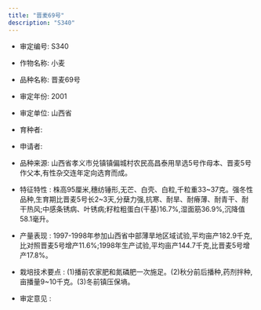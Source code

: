 ```yaml
---
title: "晋麦69号"
description: "S340"
---
```

* 审定编号:  S340

*  作物名称:  小麦

*  品种名称:  晋麦69号

*  审定年份:  2001

*  审定单位:  山西省

* 育种者:  

*  申请者:  

*  品种来源:  山西省孝义市兑镇镇偏城村农民高昌泰用旱选5号作母本、晋麦5号作父本,有性杂交连年定向选育而成。

*  特征特性 : 
株高95厘米,穗纺锤形,无芒、白壳、白粒,千粒重33~37克。强冬性品种,生育期比晋麦5号长2~3天,分蘖力强,抗寒、耐旱、耐瘠薄、耐青干、耐干热风;中感条锈病、叶锈病;籽粒粗蛋白(干基)16.7%,湿面筋36.9%,沉降值58.1毫升。
 
*  产量表现 : 
1997-1998年参加山西省中部薄旱地区域试验,平均亩产182.9千克,比对照晋麦5号增产11.6%;1998年生产试验,平均亩产144.7千克,比晋麦5号增产17.8%。

*  栽培技术要点 : 
(1)播前农家肥和氮磷肥一次施足。(2)秋分前后播种,药剂拌种,亩播量9~10千克。(3)冬前镇压保墒。

*  审定意见 : 

